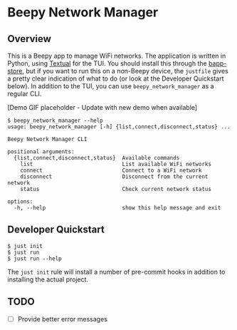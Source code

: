 # Beepy Network Manager

## Overview

This is a Beepy app to manage WiFi networks. The application is written in Python, using [Textual](https://textual.textualize.io/) for the TUI. You should install this through the [bapp-store](https://github.com/conor-f/bapp-store), but if you want to run this on a non-Beepy device, the `justfile` gives a pretty clear indication of what to do (or look at the Developer Quickstart below). In addition to the TUI, you can use `beepy_network_manager` as a regular CLI.

[Demo GIF placeholder - Update with new demo when available]

```
$ beepy_network_manager --help
usage: beepy_network_manager [-h] {list,connect,disconnect,status} ...

Beepy Network Manager CLI

positional arguments:
  {list,connect,disconnect,status}  Available commands
    list                            List available WiFi networks
    connect                         Connect to a WiFi network
    disconnect                      Disconnect from the current network
    status                          Check current network status

options:
  -h, --help                        show this help message and exit
```

## Developer Quickstart

```
$ just init
$ just run
$ just run --help
```

The `just init` rule will install a number of pre-commit hooks in addition to installing the actual project.


## TODO
- [ ] Provide better error messages
